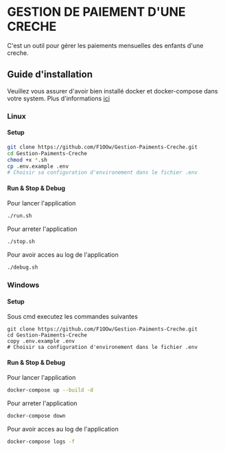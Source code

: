 # GESTION DE PAIEMENT D'UNE CRECHE
C'est un outil pour gérer les paiements mensuelles des enfants d'une creche.

## Guide d'installation
Veuillez vous assurer d'avoir bien installé docker et docker-compose dans votre system.
Plus d'informations [ici](https://docs.docker.com/engine/install/)


### Linux

#### Setup
```bash
git clone https://github.com/F1OOw/Gestion-Paiments-Creche.git
cd Gestion-Paiments-Creche
chmod +x *.sh
cp .env.example .env
# Choisir sa configuration d'environement dans le fichier .env
```
#### Run & Stop & Debug
Pour lancer l'application
```bash
./run.sh
```
Pour arreter l'application
```bash
./stop.sh
```
Pour avoir acces au log de l'application
```bash
./debug.sh
```

### Windows
#### Setup
Sous cmd executez les commandes suivantes
```
git clone https://github.com/F1OOw/Gestion-Paiments-Creche.git
cd Gestion-Paiments-Creche
copy .env.example .env
# Choisir sa configuration d'environement dans le fichier .env
```

#### Run & Stop & Debug
Pour lancer l'application
```bash
docker-compose up --build -d
```
Pour arreter l'application
```bash
docker-compose down
```
Pour avoir acces au log de l'application
```bash
docker-compose logs -f
```

